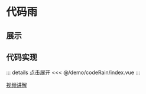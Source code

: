 # 代码雨

## 展示

<script setup>
import demo from "./index.vue"
</script>

<demo></demo>

## 代码实现

::: details 点击展开
<<< @/demo/codeRain/index.vue
:::

[视频讲解](https://www.douyin.com/video/7138624745553153311)
